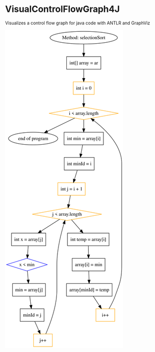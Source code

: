 # VisualControlFlowGraph4J
Visualizes a control flow graph for java code with ANTLR and GraphViz

![selectionsort](resources/generated/SelectionSort.svg)
